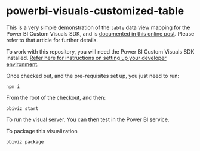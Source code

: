 # powerbi-visuals-customized-table

This is a very simple demonstration of the `table` data view mapping for the Power BI Custom Visuals SDK, and is [documented in this online post](https://coacervo.co/examples/table-dv-simple). Please refer to that article for further details.

To work with this repository, you will need the Power BI Custom Visuals SDK installed. [Refer here for instructions on setting up your developer environment](https://docs.microsoft.com/en-us/power-bi/developer/custom-visual-develop-tutorial#setting-up-the-developer-environment).

Once checked out, and the pre-requisites set up, you just need to run:

```
npm i
```

From the root of the checkout, and then:

```
pbiviz start
```

To run the visual server. You can then test in the Power BI service.

To package this visualization
```
pbiviz package
```
